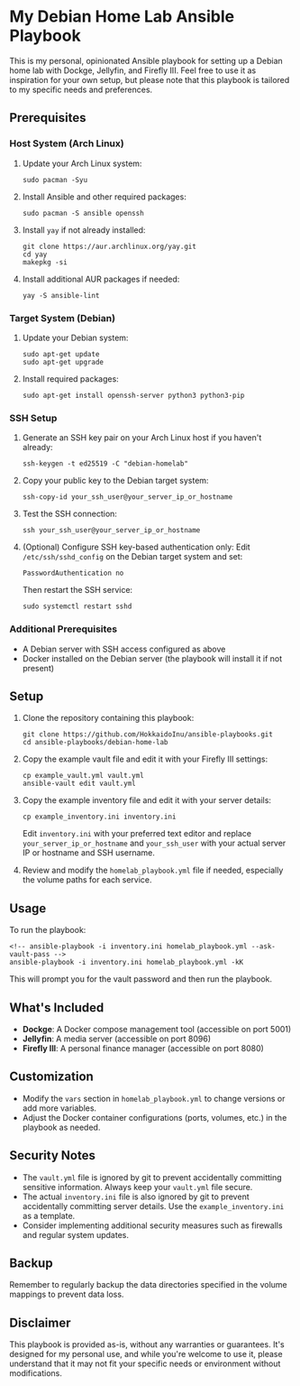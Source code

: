 # My Debian Home Lab Ansible Playbook

This is my personal, opinionated Ansible playbook for setting up a Debian home lab with Dockge, Jellyfin, and Firefly III. Feel free to use it as inspiration for your own setup, but please note that this playbook is tailored to my specific needs and preferences.

## Prerequisites

### Host System (Arch Linux)

1. Update your Arch Linux system:
   ```
   sudo pacman -Syu
   ```

2. Install Ansible and other required packages:
   ```
   sudo pacman -S ansible openssh
   ```

3. Install `yay` if not already installed:
   ```
   git clone https://aur.archlinux.org/yay.git
   cd yay
   makepkg -si
   ```

4. Install additional AUR packages if needed:
   ```
   yay -S ansible-lint
   ```

### Target System (Debian)

1. Update your Debian system:
   ```
   sudo apt-get update
   sudo apt-get upgrade
   ```

2. Install required packages:
   ```
   sudo apt-get install openssh-server python3 python3-pip
   ```

### SSH Setup

1. Generate an SSH key pair on your Arch Linux host if you haven't already:
   ```
   ssh-keygen -t ed25519 -C "debian-homelab"
   ```

2. Copy your public key to the Debian target system:
   ```
   ssh-copy-id your_ssh_user@your_server_ip_or_hostname
   ```

3. Test the SSH connection:
   ```
   ssh your_ssh_user@your_server_ip_or_hostname
   ```

4. (Optional) Configure SSH key-based authentication only:
   Edit `/etc/ssh/sshd_config` on the Debian target system and set:
   ```
   PasswordAuthentication no
   ```
   Then restart the SSH service:
   ```
   sudo systemctl restart sshd
   ```

### Additional Prerequisites

- A Debian server with SSH access configured as above
- Docker installed on the Debian server (the playbook will install it if not present)

## Setup

1. Clone the repository containing this playbook:
   ```
   git clone https://github.com/HokkaidoInu/ansible-playbooks.git
   cd ansible-playbooks/debian-home-lab
   ```

2. Copy the example vault file and edit it with your Firefly III settings:
   ```
   cp example_vault.yml vault.yml
   ansible-vault edit vault.yml
   ```

3. Copy the example inventory file and edit it with your server details:
   ```
   cp example_inventory.ini inventory.ini
   ```
   Edit `inventory.ini` with your preferred text editor and replace `your_server_ip_or_hostname` and `your_ssh_user` with your actual server IP or hostname and SSH username.

4. Review and modify the `homelab_playbook.yml` file if needed, especially the volume paths for each service.

## Usage

To run the playbook:

```
<!-- ansible-playbook -i inventory.ini homelab_playbook.yml --ask-vault-pass -->
ansible-playbook -i inventory.ini homelab_playbook.yml -kK
```

This will prompt you for the vault password and then run the playbook.

## What's Included

- **Dockge**: A Docker compose management tool (accessible on port 5001)
- **Jellyfin**: A media server (accessible on port 8096)
- **Firefly III**: A personal finance manager (accessible on port 8080)

## Customization

- Modify the `vars` section in `homelab_playbook.yml` to change versions or add more variables.
- Adjust the Docker container configurations (ports, volumes, etc.) in the playbook as needed.

## Security Notes

- The `vault.yml` file is ignored by git to prevent accidentally committing sensitive information. Always keep your `vault.yml` file secure.
- The actual `inventory.ini` file is also ignored by git to prevent accidentally committing server details. Use the `example_inventory.ini` as a template.
- Consider implementing additional security measures such as firewalls and regular system updates.

## Backup

Remember to regularly backup the data directories specified in the volume mappings to prevent data loss.

## Disclaimer

This playbook is provided as-is, without any warranties or guarantees. It's designed for my personal use, and while you're welcome to use it, please understand that it may not fit your specific needs or environment without modifications.